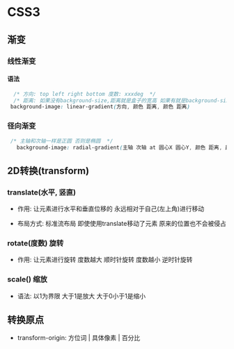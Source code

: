 # CSS3

## 渐变

### 线性渐变

#### 语法

```css
  /* 方向: top left right bottom 度数: xxxdeg  */
  /* 距离: 如果没有background-size,距离就是盒子的宽高 如果有就是background-size的宽高 */
 background-image: linear-gradient(方向, 颜色 距离, 颜色 距离)
```

### 径向渐变

```css
 /* 主轴和次轴一样是正圆 否则是椭圆  */
   background-image: radial-gradient(主轴 次轴 at 圆心X 圆心Y, 颜色 距离, 颜色 距离...)
```

## 2D转换(transform)

### translate(水平, 竖直)

- 作用: 让元素进行水平和垂直位移的 永远相对于自己(左上角)进行移动

- 布局方式: 标准流布局 即使使用translate移动了元素 原来的位置也不会被侵占

### rotate(度数) 旋转

- 作用: 让元素进行旋转  度数越大 顺时针旋转 度数越小 逆时针旋转


### scale() 缩放

- 语法: 以1为界限 大于1是放大 大于0小于1是缩小

## 转换原点

- transform-origin: 方位词 | 具体像素 | 百分比